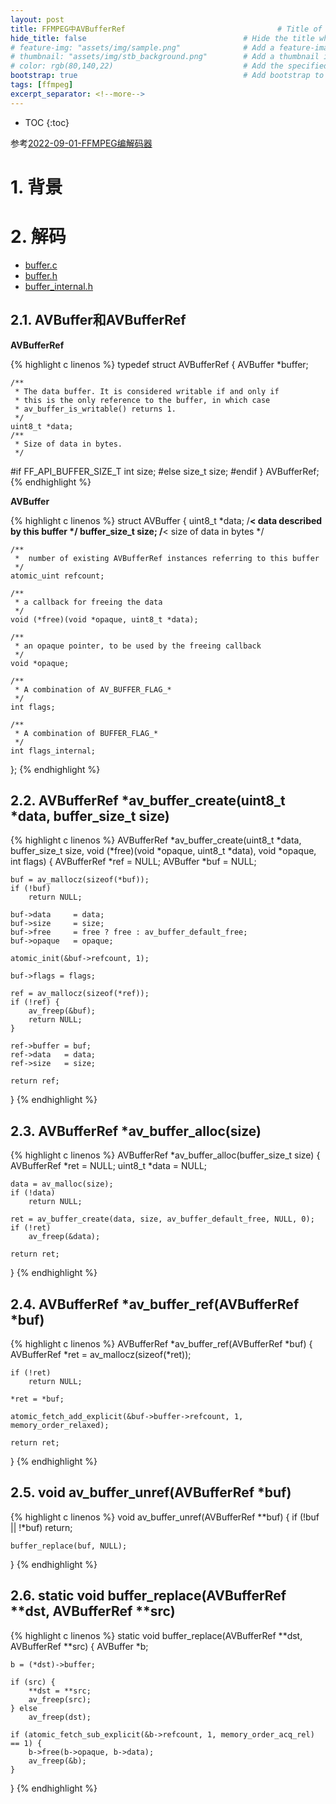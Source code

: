 ```yaml
---
layout: post
title: FFMPEG中AVBufferRef                                  # Title of the page
hide_title: false                                   # Hide the title when displaying the post, but shown in lists of posts
# feature-img: "assets/img/sample.png"              # Add a feature-image to the post
# thumbnail: "assets/img/stb_background.png"        # Add a thumbnail image on blog view
# color: rgb(80,140,22)                             # Add the specified color as feature image, and change link colors in post
bootstrap: true                                     # Add bootstrap to the page
tags: [ffmpeg]
excerpt_separator: <!--more-->
---
```


<!--more-->
* TOC
{:toc}

参考[2022-09-01-FFMPEG编解码器](https://hubugui.github.io/2022/09/01/FFMPEG%E7%BC%96%E8%A7%A3%E7%A0%81%E5%99%A8.html)

# 1. 背景

# 2. 解码

* [buffer.c](https://github.com/FFmpeg/FFmpeg/blob/n4.4.2/libavutil/buffer.c)
* [buffer.h](https://github.com/FFmpeg/FFmpeg/blob/n4.4.2/libavutil/buffer.h)
* [buffer_internal.h](https://github.com/FFmpeg/FFmpeg/blob/n4.4.2/libavutil/buffer_internal.h)

## 2.1. AVBuffer和AVBufferRef

**AVBufferRef**

{% highlight c linenos %}
typedef struct AVBufferRef {
    AVBuffer *buffer;

    /**
     * The data buffer. It is considered writable if and only if
     * this is the only reference to the buffer, in which case
     * av_buffer_is_writable() returns 1.
     */
    uint8_t *data;
    /**
     * Size of data in bytes.
     */
#if FF_API_BUFFER_SIZE_T
    int      size;
#else
    size_t   size;
#endif
} AVBufferRef;
{% endhighlight %}

**AVBuffer**

{% highlight c linenos %}
struct AVBuffer {
    uint8_t *data; /**< data described by this buffer */
    buffer_size_t size; /**< size of data in bytes */

    /**
     *  number of existing AVBufferRef instances referring to this buffer
     */
    atomic_uint refcount;

    /**
     * a callback for freeing the data
     */
    void (*free)(void *opaque, uint8_t *data);

    /**
     * an opaque pointer, to be used by the freeing callback
     */
    void *opaque;

    /**
     * A combination of AV_BUFFER_FLAG_*
     */
    int flags;

    /**
     * A combination of BUFFER_FLAG_*
     */
    int flags_internal;
};
{% endhighlight %}

## 2.2. AVBufferRef *av_buffer_create(uint8_t *data, buffer_size_t size)

{% highlight c linenos %}
AVBufferRef *av_buffer_create(uint8_t *data, buffer_size_t size,
                              void (*free)(void *opaque, uint8_t *data),
                              void *opaque, int flags)
{
    AVBufferRef *ref = NULL;
    AVBuffer    *buf = NULL;

    buf = av_mallocz(sizeof(*buf));
    if (!buf)
        return NULL;

    buf->data     = data;
    buf->size     = size;
    buf->free     = free ? free : av_buffer_default_free;
    buf->opaque   = opaque;

    atomic_init(&buf->refcount, 1);

    buf->flags = flags;

    ref = av_mallocz(sizeof(*ref));
    if (!ref) {
        av_freep(&buf);
        return NULL;
    }

    ref->buffer = buf;
    ref->data   = data;
    ref->size   = size;

    return ref;
}
{% endhighlight %}

## 2.3. AVBufferRef *av_buffer_alloc(size)

{% highlight c linenos %}
AVBufferRef *av_buffer_alloc(buffer_size_t size)
{
    AVBufferRef *ret = NULL;
    uint8_t    *data = NULL;

    data = av_malloc(size);
    if (!data)
        return NULL;

    ret = av_buffer_create(data, size, av_buffer_default_free, NULL, 0);
    if (!ret)
        av_freep(&data);

    return ret;
}
{% endhighlight %}

## 2.4. AVBufferRef *av_buffer_ref(AVBufferRef *buf)

{% highlight c linenos %}
AVBufferRef *av_buffer_ref(AVBufferRef *buf)
{
    AVBufferRef *ret = av_mallocz(sizeof(*ret));

    if (!ret)
        return NULL;

    *ret = *buf;

    atomic_fetch_add_explicit(&buf->buffer->refcount, 1, memory_order_relaxed);

    return ret;
}
{% endhighlight %}

## 2.5. void av_buffer_unref(AVBufferRef *buf)

{% highlight c linenos %}
void av_buffer_unref(AVBufferRef **buf)
{
    if (!buf || !*buf)
        return;

    buffer_replace(buf, NULL);
}
{% endhighlight %}

## 2.6. static void buffer_replace(AVBufferRef **dst, AVBufferRef **src)
{% highlight c linenos %}
static void buffer_replace(AVBufferRef **dst, AVBufferRef **src)
{
    AVBuffer *b;

    b = (*dst)->buffer;

    if (src) {
        **dst = **src;
        av_freep(src);
    } else
        av_freep(dst);

    if (atomic_fetch_sub_explicit(&b->refcount, 1, memory_order_acq_rel) == 1) {
        b->free(b->opaque, b->data);
        av_freep(&b);
    }
}
{% endhighlight %}